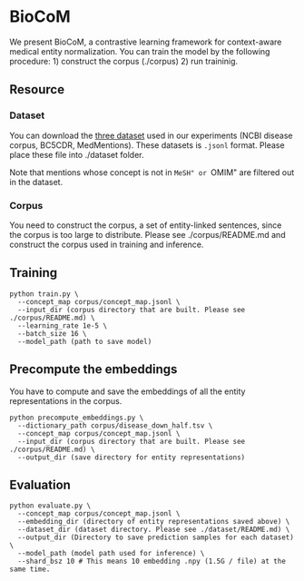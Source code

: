 # BioCoM
We present BioCoM, a contrastive learning framework for context-aware medical entity normalization. 
You can train the model by the following procedure: 1) construct the corpus (./corpus) 2) run traininig.

## Resource
### Dataset
You can download the [three dataset](http://aoi.naist.jp/biocom/) used in our experiments (NCBI disease corpus, BC5CDR, MedMentions).
These datasets is `.jsonl` format.
Please place these file into ./dataset folder.

Note that mentions whose concept is not in ``MeSH" or ``OMIM" are filtered out in the dataset.

### Corpus
You need to construct the corpus, a set of entity-linked sentences, since the corpus is too large to distribute.
Please see ./corpus/README.md and construct the corpus used in training and inference.


## Training

```
python train.py \
  --concept_map corpus/concept_map.jsonl \
  --input_dir (corpus directory that are built. Please see ./corpus/README.md) \
  --learning_rate 1e-5 \
  --batch_size 16 \
  --model_path (path to save model)
```


## Precompute the embeddings
You have to compute and save the embeddings of all the entity representations in the corpus.
```
python precompute_embeddings.py \
  --dictionary_path corpus/disease_down_half.tsv \
  --concept_map corpus/concept_map.jsonl \
  --input_dir (corpus directory that are built. Please see ./corpus/README.md) \
  --output_dir (save directory for entity representations)
```

## Evaluation
```
python evaluate.py \
  --concept_map corpus/concept_map.jsonl \
  --embedding_dir (directory of entity representations saved above) \
  --dataset_dir (dataset directory. Please see ./dataset/README.md) \
  --output_dir (Directory to save prediction samples for each dataset) \
  --model_path (model path used for inference) \
  --shard_bsz 10 # This means 10 embedding .npy (1.5G / file) at the same time.
```
